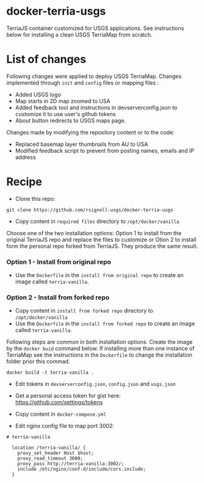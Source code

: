 # docker-terria-usgs
TerriaJS container customized for USGS applications. See instructions below for installing a clean USGS TerriaMap from scratch. 

# List of changes
Following changes were applied to deploy USGS TerriaMap. Changes implemented through `init` and `config` files or mapping files :
 - Added USGS logo
 - Map starts in 2D map zoomed to USA
 - Added feedback tool and instructions in devserverconfig.json to customize it to use user's github tokens 
- About button redirects to USGS maps page.

Changes made by modifying the repository content or to the code:
 - Replaced  basemap layer thumbnails from AU to USA
- Modified feedback script to prevent from posting names, emails and IP address


# Recipe
* Clone this repo:
```
git clone https://github.com/rsignell-usgs/docker-terria-usgs
```
* Copy content in `required files` directory to `/opt/docker/vanilla`

Choose one of the two installation options: Option 1 to install from the original TerriaJS repo and replace the files to customize or Otion 2 to install form the personal repo forked from TerriaJS. They produce the same result.   
### Option 1 - Install from original repo 
* Use the `Dockerfile` in the `install from original repo` to create an image called `terria-vanilla`. 

### Option 2 - Install from forked repo 
* Copy content in `install from forked repo` directory to `/opt/docker/vanilla`
* Use the `Dockerfile` in the `install from forked repo` to create an image called `terria-vanilla`. 

Following steps are common in both installation options.  Create the image by the `docker buid` command below. If installing more than one instance of TerriaMap see the instructions in the `Dockerfile` to change the installation folder prior this commad. 
 ```
docker build -t terria-vanilla .
```

* Edit tokens in `devserverconfig.json`, `config.json` and `usgs.json`
- Get a personal access token for gist here: https://github.com/settings/tokens

* Copy content in `docker-compose.yml` 

* Edit nginx config file to map port 3002:

```
# terria-vanilla

  location /terria-vanilla/ {
    proxy_set_header Host $host;
    proxy_read_timeout 3600;
    proxy_pass http://terria-vanilla:3002/;
    include /etc/nginx/conf.d/include/cors.include;
  }
```

